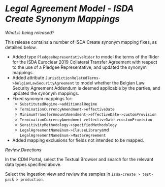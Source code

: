 # *Legal Agreement Model - ISDA Create Synonym Mappings*

_What is being released?_

This release contains a number of ISDA Create synonym mapping fixes, as detailled below.

* Added type `PledgeeRepresentativeRider` to model the terms of the Rider for the ISDA Euroclear 2019 Collateral Transfer Agreement with respect to the use of a Pledgee Representative, and updated the synonym mappings.
* Added attribute `JurisdictionRelatedTerms->belgianLawSecurityAgreement` to model whether the Belgian Law Security Agreement Addendum is deemed applicable by the parties, and updated the synonym mappings.
* Fixed synonym mappings for:
    * `SubstitutedRegime->additionalRegime`
    * `TerminationCurrencyAmendment->effectiveDate`
    * `MinimumTransferAmountAmendment->effectiveDate->customProvision`
    * `TerminationCurrencyAmendment->effectiveDate->customProvision`
    * `SensitivityMethodology->specifiedMethodology`
    * `LegalAgreementNameEnum->ClauseLibrary`and `LegalAgreementNameEnum->MasterAgreement`
* Added mapping exclusions for fields not intended to be mapped.

_Review Directions_

In the CDM Portal, select the Textual Browser and search for the relevant data types specified above.

Select the Ingestion view and review the samples in `isda-create > test-pack > production`.
